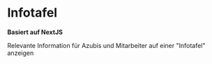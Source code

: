 # Infotafel

**Basiert auf NextJS** 

Relevante Information für Azubis und Mitarbeiter auf einer "Infotafel" anzeigen
